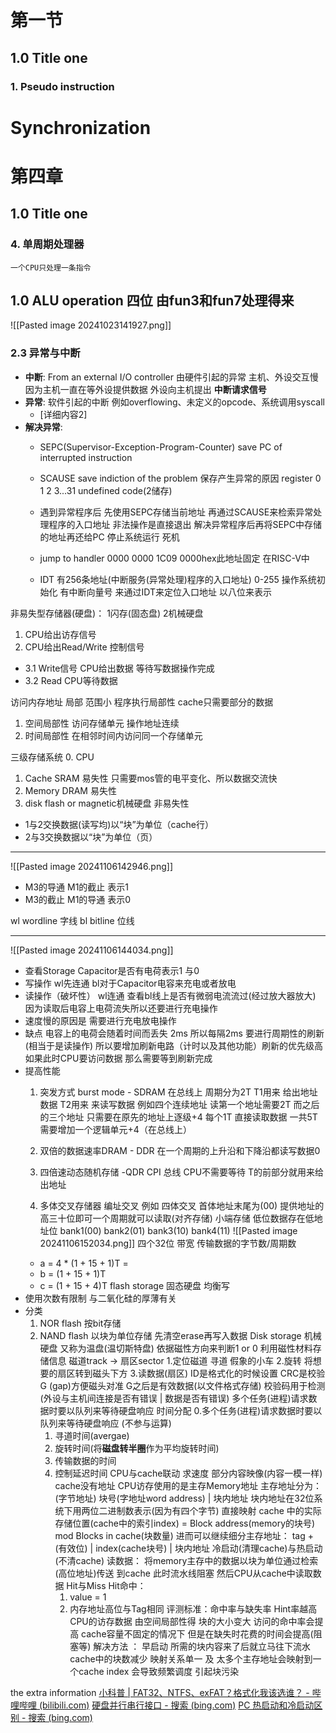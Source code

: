 
# 第一节

## 1.0 Title one
### 1. Pseudo instruction
	
# Synchronization


# 第四章


## 1.0 Title one


### 4. 单周期处理器
	一个CPU只处理一条指令
	


## 1.0 ALU operation 四位 由fun3和fun7处理得来
![[Pasted image 20241023141927.png]]




### 2.3 异常与中断
- **中断**:
	From an external I/O controller 由硬件引起的异常
	主机、外设交互慢 因为主机一直在等外设提供数据
	外设向主机提出 **中断请求信号**
- **异常**:
	软件引起的中断 例如overflowing、未定义的opcode、系统调用syscall
  - [详细内容2]
- **解决异常**:
  - SEPC(Supervisor-Exception-Program-Counter)
	save PC of interrupted instruction
  - SCAUSE
	save indiction of the problem 保存产生异常的原因
	register 0   1   2  3...31
	             undefined code(2储存)
  - 遇到异常程序后 
	先使用SEPC存储当前地址
	再通过SCAUSE来检索异常处理程序的入口地址
		非法操作是直接退出
		解决异常程序后再将SEPC中存储的地址再还给PC
		停止系统运行 死机
	
	
  - jump to handler
	0000 0000 1C09 0000hex此地址固定 在RISC-V中
  - IDT 有256条地址(中断服务(异常处理)程序的入口地址) 0-255 操作系统初始化
	有中断向量号 来通过IDT来定位入口地址 以八位来表示






























非易失型存储器(硬盘)：
1闪存(固态盘)
2机械硬盘





1. CPU给出访存信号
2. CPU给出Read/Write 控制信号
 - 3.1 Write信号 CPU给出数据 等待写数据操作完成
 - 3.2 Read CPU等待数据

访问内存地址 局部 范围小
程序执行局部性 cache只需要部分的数据
1. 空间局部性
	访问存储单元 操作地址连续
2. 时间局部性
	在相邻时间内访问同一个存储单元



三级存储系统
0. CPU
1. Cache SRAM 易失性 只需要mos管的电平变化、所以数据交流快
2. Memory DRAM 易失性
3. disk flash or magnetic机械硬盘 非易失性
- 1与2交换数据(读写均)以“块”为单位（cache行）
- 2与3交换数据以“块”为单位（页）
---

![[Pasted image 20241106142946.png]]
- M3的导通 M1的截止 表示1
- M3的截止 M1的导通 表示0

wl wordline 字线
bl bitline 位线

---

![[Pasted image 20241106144034.png]]
- 查看Storage Capacitor是否有电荷表示1 与0
- 写操作 wl先连通 bl对于Capacitor电容来充电或者放电
- 读操作（破坏性） wl连通 查看bl线上是否有微弱电流流过(经过放大器放大) 因为读取后电容上电荷流失所以还要进行充电操作
- 速度慢的原因是 需要进行充电放电操作
- 缺点 
	电容上的电荷会随着时间而丢失 2ms
	所以每隔2ms 要进行周期性的刷新 (相当于是读操作) 所以要增加刷新电路（计时以及其他功能）刷新的优先级高 如果此时CPU要访问数据 那么需要等到刷新完成
- 提高性能
	1. 突发方式 burst mode - SDRAM 在总线上
		周期分为2T
		T1用来 给出地址数据
		T2用来 来读写数据
		例如四个连续地址
			读第一个地址需要2T
			而之后的三个地址 只需要在原先的地址上逐级+4 每个1T 直接读取数据
			一共5T
		需要增加一个逻辑单元+4（在总线上）
	2. 双倍的数据速率DRAM   - DDR
		在一个周期的上升沿和下降沿都读写数据0
	3. 四倍速动态随机存储 -QDR
		CPI         总线 
		CPU不需要等待
		T的前部分就用来给出地址
		
	1. 多体交叉存储器
		编址交叉 
		例如 四体交叉
			首体地址末尾为(00) 提供地址的高三十位即可一个周期就可以读取(对齐存储) 
			小端存储 低位数据存在低地址位
			bank1(00)       bank2(01)      bank3(10)        bank4(11)
	![[Pasted image 20241106152034.png]]
	四个32位
	带宽 传输数据的字节数/周期数
	- a = 4 * (1 + 15 + 1)T = 
	- b = (1 + 15 + 1)T
	- c = (1 + 15 + 4)T
flash storage 固态硬盘
均衡写
- 使用次数有限制 与二氧化硅的厚薄有关
- 分类
	1. NOR flash 按bit存储
	2. NAND flash 以块为单位存储 先清空erase再写入数据
Disk storage 机械硬盘
又称为温盘(温切斯特盘)
	依据磁性方向来判断1 or 0
	利用磁性材料存储信息
	磁道track -> 扇区sector
	1.定位磁道  寻道
		假象的小车
	2.旋转
		将想要的扇区转到磁头下方 
	3.读数据(扇区)
	ID是格式化的时候设置
		CRC是校验 
	G (gap)方便磁头对准 
	G之后是有效数据(以文件格式存储)
	校验码用于检测(外设与主机间连接是否有错误 | 数据是否有错误)
	 多个任务(进程)请求数据时要以队列来等待硬盘响应
	时间分配
		0.多个任务(进程)请求数据时要以队列来等待硬盘响应 (不参与运算)
		1. 寻道时间(avergae)
		2. 旋转时间(将**磁盘转半圈**作为平均旋转时间)
		3. 传输数据的时间
		4. 控制延迟时间
CPU与cache联动 求速度
	部分内容映像(内容一模一样)
	cache没有地址
	CPU访存使用的是主存Memory地址
	主存地址分为：(字节地址)
	块号(字地址word address)            |              块内地址
	块内地址在32位系统下用两位二进制数表示(因为有四个字节)
	直接映射 
		cache 中的实际存储位置(cache中的索引index) = 
		Block address(memory的块号) mod Blocks in cache(块数量)
	进而可以继续细分主存地址：
	    tag +(有效位) | index(cache块号) | 块内地址
	冷启动(清理cache)与热启动(不清cache)
	读数据： 将memory主存中的数据以块为单位通过检索(高位地址)传送 到cache 此时流水线阻塞 然后CPU从cache中读取数据
	Hit与Miss
		Hit命中：
			1. value = 1
			2. 内存地址高位与Tag相同
	评测标准：命中率与缺失率
	Hint率越高 CPU的访存数据 
	由空间局部性得 块的大小变大 访问的命中率会提高 cache容量不固定的情况下 
	但是在缺失时花费的时间会提高(阻塞等)
		解决方法 ：
		早启动 所需的块内容来了后就立马往下流水
	cache中的块数减少 映射关系单一 及 太多个主存地址会映射到一个cache index 会导致频繁调度 引起块污染

the extra information
[小科普 | FAT32、NTFS、exFAT？格式化我该选谁？ - 哔哩哔哩 (bilibili.com)](https://www.bilibili.com/opus/134323427145258263)
[硬盘并行串行接口 - 搜索 (bing.com)](https://cn.bing.com/search?pglt=673&q=%E7%A1%AC%E7%9B%98%E5%B9%B6%E8%A1%8C%E4%B8%B2%E8%A1%8C%E6%8E%A5%E5%8F%A3&cvid=89ffeb91fa5d4280829c05dcaf802997&gs_lcrp=EgZjaHJvbWUyBggAEEUYOTIGCAEQABhAMgYIAhAAGEAyBggDEAAYQDIGCAQQABhAMgYIBRAAGEAyBggGEAAYQDIGCAcQABhAMgYICBAAGEDSAQkxMDg4N2owajGoAgiwAgE&FORM=ANNTA1&adppc=EdgeStart&PC=U531)
[PC 热启动和冷启动区别 - 搜索 (bing.com)](https://cn.bing.com/search?q=PC+%E7%83%AD%E5%90%AF%E5%8A%A8%E5%92%8C%E5%86%B7%E5%90%AF%E5%8A%A8%E5%8C%BA%E5%88%AB&qs=n&form=QBRE&sp=-1&lq=0&pq=pc%E7%83%AD%E5%90%AF%E5%8A%A8%E5%92%8C%E5%86%B7%E5%90%AF%E5%8A%A8%E5%8C%BA%E5%88%AB&sc=9-11&sk=&cvid=8C75A2481A914749BF02D40236C4AA54&ghsh=0&ghacc=0&ghpl=)
